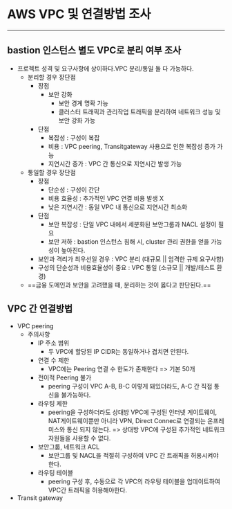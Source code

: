 # AWS VPC 및 연결방법 조사
---
## bastion 인스턴스 별도 VPC로 분리 여부 조사
- 프로젝트 성격 및 요구사항에 상이하다.VPC 분리/통일 둘 다 가능하다.
	- 분리할 경우 장단점
		- 장점
			- 보안 강화
				- 보안 경계 명확 가능
				- 클러스터 트래픽과 관리작업 트래픽을 분리하여 네트워크 성능 및 보안 강화 가능
		- 단점
			- 복잡성 : 구성이 복잡
			- 비용 : VPC peering, Transitgateway 사용으로 인한 복잡성 증가 가능
			- 지연시간 증가 : VPC 간 통신으로 지연시간 발생 가능
	- 통일할 경우 장단점
		- 장점
			- 단순성 : 구성이 간단
			- 비용 효율성 : 추가적인 VPC 연결 비용 발생 X
			- 낮은 지연시간 : 동일 VPC 내 통신으로 지연시간 최소화
		- 단점
			- 보안 복잡성 : 단일 VPC 내에서 세분화된 보안그룹과 NACL 설정이 필요
			- 보안 저하 : bastion 인스턴스 침해 시, cluster 관리 권한을 얻을 가능성이 높아진다.
		- 보안과 격리가 최우선일 경우 : VPC 분리 (대규모 || 엄격한 규제 요구사항)
		- 구성의 단순성과 비용효율성이 중요 : VPC 통일 (소규모 || 개발/테스트 환경)
	- ==금융 도메인과 보안을 고려했을 때, 분리하는 것이 옳다고 판단된다.==

## VPC 간 연결방법
- VPC peering
	- 주의사항
		- IP 주소 범위
			- 두 VPC에 할당된 IP CIDR는 동일하거나 겹치면 안된다.
		- 연결 수 제한
			- VPC에는 Peering 연결 수 한도가 존재한다 => 기본 50개
		- 전이적 Peering 불가
			- peering 구성이 VPC A-B, B-C 이렇게 돼있더라도, A-C 간 직접 통신을 불가능하다.
		- 라우팅 제한
			- peering을 구성하더라도
			  상대방 VPC에 구성된 인터넷 게이트웨이, NAT게이트웨이뿐만 아니라 VPN, Direct Connec로 연결되는 온프레미스와 통신 되지 않는다.
			  => 상대방 VPC에 구성된 추가적인 네트워크 자원들을 사용할 수 없다.
		- 보안그룹, 네트워크 ACL
			- 보안그룹 및 NACL을 적절히 구성하여 VPC 간 트래픽을 허용시켜야 한다.
		- 라우팅 테이블
			- peering 구성 후, 수동으로 각 VPC의 라우팅 테이블을 업데이트하여 VPC간 트래픽을 허용해야한다.
- Transit gateway
